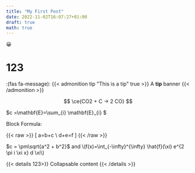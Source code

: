 ```yaml
---
title: "My First Post"
date: 2022-11-02T16:07:27+01:00
draft: true
math: true
---
```


:grinning:

<!--more-->

# 123

:(fas fa-message):
{{< admonition tip "This is a tip" true >}}
A **tip** banner
{{< /admonition >}}



$$ \ce{CO2 + C -> 2 CO} $$

$c =\mathbf{E}=\sum_{i} \mathbf{E}_{i}  $


Block Formula:

{{< raw >}}
\[ a=b+c \\ d+e=f \]
{{< /raw >}}


$c = \pm\sqrt{a^2 + b^2}$ and \\(f(x)=\int_{-\infty}^{\infty} \hat{f}(\xi) e^{2 \pi i \xi x} d \xi\\)





{{< details 123>}}
Collapsable content
{{< /details >}}